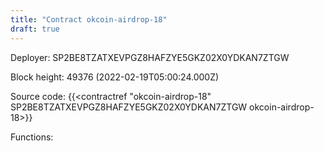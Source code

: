 ```yaml
---
title: "Contract okcoin-airdrop-18"
draft: true
---
```

Deployer: SP2BE8TZATXEVPGZ8HAFZYE5GKZ02X0YDKAN7ZTGW


 



Block height: 49376 (2022-02-19T05:00:24.000Z)

Source code: {{<contractref "okcoin-airdrop-18" SP2BE8TZATXEVPGZ8HAFZYE5GKZ02X0YDKAN7ZTGW okcoin-airdrop-18>}}

Functions:


